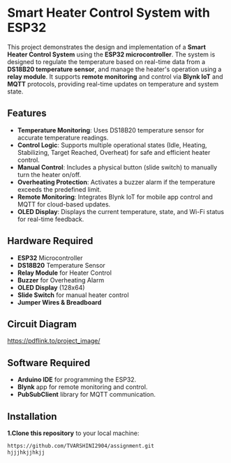 # Smart Heater Control System with ESP32

This project demonstrates the design and implementation of a **Smart Heater Control System** using the **ESP32 microcontroller**. The system is designed to regulate the temperature based on real-time data from a **DS18B20 temperature sensor**, and manage the heater's operation using a **relay module**. It supports **remote monitoring** and control via **Blynk IoT** and **MQTT** protocols, providing real-time updates on temperature and system state.

## Features

- **Temperature Monitoring**: Uses DS18B20 temperature sensor for accurate temperature readings.
- **Control Logic**: Supports multiple operational states (Idle, Heating, Stabilizing, Target Reached, Overheat) for safe and efficient heater control.
- **Manual Control**: Includes a physical button (slide switch) to manually turn the heater on/off.
- **Overheating Protection**: Activates a buzzer alarm if the temperature exceeds the predefined limit.
- **Remote Monitoring**: Integrates Blynk IoT for mobile app control and MQTT for cloud-based updates.
- **OLED Display**: Displays the current temperature, state, and Wi-Fi status for real-time feedback.

## Hardware Required

- **ESP32** Microcontroller
- **DS18B20** Temperature Sensor
- **Relay Module** for Heater Control
- **Buzzer** for Overheating Alarm
- **OLED Display** (128x64)
- **Slide Switch** for manual heater control
- **Jumper Wires & Breadboard**

## Circuit Diagram

https://pdflink.to/project_image/


## Software Required

- **Arduino IDE** for programming the ESP32.
- **Blynk** app for remote monitoring and control.
- **PubSubClient** library for MQTT communication.

## Installation

**1.Clone this repository** to your local machine:

   ```bash
   https://github.com/TVARSHINI2904/assignment.git
hjjjhkjjhkjj

 
